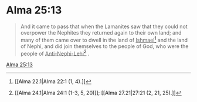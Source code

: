 # Alma 25:13

> And it came to pass that when the Lamanites saw that they could not overpower the Nephites they returned again to their own land; and many of them came over to dwell in the land of <u>Ishmael</u>[^a] and the land of Nephi, and did join themselves to the people of God, who were the people of <u>Anti-Nephi-Lehi</u>[^b] .

[Alma 25:13](https://www.churchofjesuschrist.org/study/scriptures/bofm/alma/25?lang=eng&id=p13#p13)


[^a]: [[Alma 22.1|Alma 22:1 (1, 4).]]
[^b]: [[Alma 24.1|Alma 24:1 (1-3, 5, 20)]]; [[Alma 27.21|27:21 (2, 21, 25).]]
